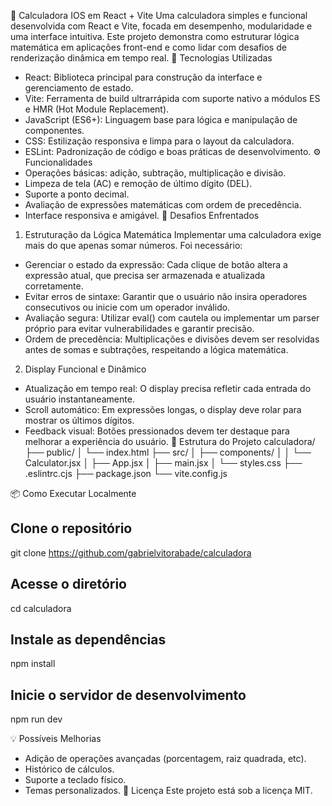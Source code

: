 🧮 Calculadora IOS em React + Vite
Uma calculadora simples e funcional desenvolvida com React e Vite, focada em desempenho, modularidade e uma interface intuitiva. Este projeto demonstra como estruturar lógica matemática em aplicações front-end e como lidar com desafios de renderização dinâmica em tempo real.
🚀 Tecnologias Utilizadas
- React: Biblioteca principal para construção da interface e gerenciamento de estado.
- Vite: Ferramenta de build ultrarrápida com suporte nativo a módulos ES e HMR (Hot Module Replacement).
- JavaScript (ES6+): Linguagem base para lógica e manipulação de componentes.
- CSS: Estilização responsiva e limpa para o layout da calculadora.
- ESLint: Padronização de código e boas práticas de desenvolvimento.
⚙️ Funcionalidades
- Operações básicas: adição, subtração, multiplicação e divisão.
- Limpeza de tela (AC) e remoção de último dígito (DEL).
- Suporte a ponto decimal.
- Avaliação de expressões matemáticas com ordem de precedência.
- Interface responsiva e amigável.
🧠 Desafios Enfrentados
1. Estruturação da Lógica Matemática
Implementar uma calculadora exige mais do que apenas somar números. Foi necessário:
- Gerenciar o estado da expressão: Cada clique de botão altera a expressão atual, que precisa ser armazenada e atualizada corretamente.
- Evitar erros de sintaxe: Garantir que o usuário não insira operadores consecutivos ou inicie com um operador inválido.
- Avaliação segura: Utilizar eval() com cautela ou implementar um parser próprio para evitar vulnerabilidades e garantir precisão.
- Ordem de precedência: Multiplicações e divisões devem ser resolvidas antes de somas e subtrações, respeitando a lógica matemática.
2. Display Funcional e Dinâmico
- Atualização em tempo real: O display precisa refletir cada entrada do usuário instantaneamente.
- Scroll automático: Em expressões longas, o display deve rolar para mostrar os últimos dígitos.
- Feedback visual: Botões pressionados devem ter destaque para melhorar a experiência do usuário.
🧰 Estrutura do Projeto
calculadora/
├── public/
│   └── index.html
├── src/
│   ├── components/
│   │   └── Calculator.jsx
│   ├── App.jsx
│   ├── main.jsx
│   └── styles.css
├── .eslintrc.cjs
├── package.json
└── vite.config.js


📦 Como Executar Localmente
## Clone o repositório
git clone https://github.com/gabrielvitorabade/calculadora

## Acesse o diretório
cd calculadora

## Instale as dependências
npm install

## Inicie o servidor de desenvolvimento
npm run dev


💡 Possíveis Melhorias
- Adição de operações avançadas (porcentagem, raiz quadrada, etc).
- Histórico de cálculos.
- Suporte a teclado físico.
- Temas personalizados.
📄 Licença
Este projeto está sob a licença MIT.
